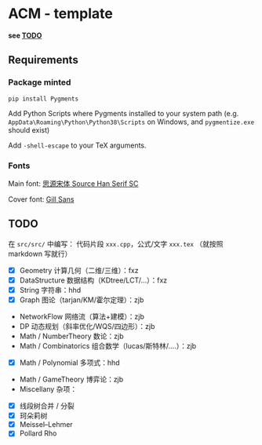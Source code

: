 # ACM - template

**see [TODO](#todo)**

## Requirements

### Package minted

```python3
pip install Pygments
```

Add Python Scripts where Pygments installed to your system path (e.g. `AppData\Roaming\Python\Python38\Scripts` on Windows, and `pygmentize.exe` should exist)

Add `-shell-escape` to your TeX arguments.

### Fonts

Main font: [思源宋体 Source Han Serif SC](https://github.com/adobe-fonts/source-han-serif/tree/release/)

Cover font: [Gill Sans](tools/Gill-Sans-Font-Family.zip)


## TODO

在 `src/src/` 中编写： 代码片段 `xxx.cpp`，公式/文字 `xxx.tex` （就按照 markdown 写就行）

- [x] Geometry 计算几何（二维/三维）：fxz 
- [x] DataStructure 数据结构（KDtree/LCT/…）：fxz
- [x] String 字符串：hhd
- [x] Graph 图论（tarjan/KM/霍尔定理）：zjb
- NetworkFlow 网络流（算法+建模）：zjb
- DP 动态规划（斜率优化/WQS/四边形）：zjb
- Math / NumberTheory 数论：zjb
- Math / Combinatorics 组合数学（lucas/斯特林/….）：zjb
- [x] Math / Polynomial 多项式：hhd
- Math / GameTheory 博弈论：zjb
- Miscellany 杂项：

- [x] 线段树合并 / 分裂
- [x] 珂朵莉树
- [x] Meissel–Lehmer
- [x] Pollard Rho
